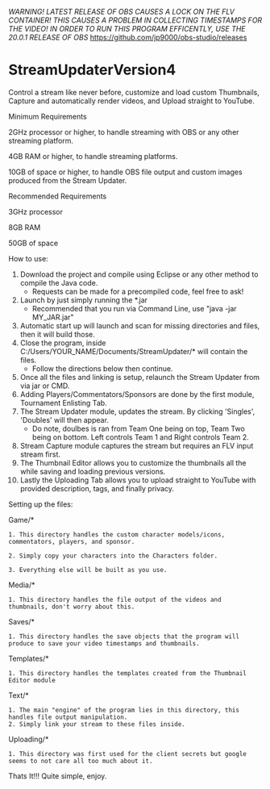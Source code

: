 *WARNING! LATEST RELEASE OF OBS CAUSES A LOCK ON THE FLV CONTAINER!*
*THIS CAUSES A PROBLEM IN COLLECTING TIMESTAMPS FOR THE VIDEO!*
*IN ORDER TO RUN THIS PROGRAM EFFICENTLY, USE THE 20.0.1 RELEASE OF OBS*
https://github.com/jp9000/obs-studio/releases

# StreamUpdaterVersion4
Control a stream like never before, customize and load custom Thumbnails, Capture and automatically render videos, and Upload straight to YouTube.

Minimum Requirements

2GHz processor or higher, to handle streaming with OBS or any other streaming platform.

4GB RAM or higher, to handle streaming platforms.

10GB of space or higher, to handle OBS file output and custom images produced from the Stream Updater.

Recommended Requirements

3GHz processor

8GB RAM

50GB of space


How to use:
1. Download the project and compile using Eclipse or any other method to compile the Java code.
    * Requests can be made for a precompiled code, feel free to ask!
2. Launch by just simply running the *.jar
    * Recommended that you run via Command Line, use "java -jar MY_JAR.jar"
3. Automatic start up will launch and scan for missing directories and files, then it will build those.
4. Close the program, inside C:/Users/YOUR_NAME/Documents/StreamUpdater/* will contain the files.
    * Follow the directions below then continue.
5. Once all the files and linking is setup, relaunch the Stream Updater from via jar or CMD.
6. Adding Players/Commentators/Sponsors are done by the first module, Tournament Enlisting Tab.
7. The Stream Updater module, updates the stream. By clicking 'Singles', 'Doubles' will then appear.
    * Do note, doulbes is ran from Team One being on top, Team Two being on bottom. Left controls Team 1 and Right controls Team 2.
8. Stream Capture module captures the stream but requires an FLV input stream first.
9. The Thumbnail Editor allows you to customize the thumbnails all the while saving and loading previous versions.
10. Lastly the Uploading Tab allows you to upload straight to YouTube with provided description, tags, and finally privacy.

Setting up the files:

Game/*

    1. This directory handles the custom character models/icons, commentators, players, and sponsor.
   
    2. Simply copy your characters into the Characters folder.
   
    3. Everything else will be built as you use.

Media/*
    
    1. This directory handles the file output of the videos and thumbnails, don't worry about this.

Saves/*

    1. This directory handles the save objects that the program will produce to save your video timestamps and thumbnails.

Templates/*

    1. This directory handles the templates created from the Thumbnail Editor module
    
Text/*

    1. The main "engine" of the program lies in this directory, this handles file output manipulation.
    2. Simply link your stream to these files inside.
    
Uploading/*
  
    1. This directory was first used for the client secrets but google seems to not care all too much about it.

Thats It!!!
Quite simple, enjoy.
